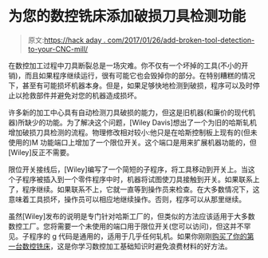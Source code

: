 # 为您的数控铣床添加破损刀具检测功能

> 原文:[https://hack aday . com/2017/01/26/add-broken-tool-detection-to-your-CNC-mill/](https://hackaday.com/2017/01/26/add-broken-tool-detection-to-your-cnc-mill/)

在数控加工过程中刀具断裂总是一场灾难。你不仅有一个坏掉的工具(不小的开销)，而且如果程序继续运行，很有可能它也会毁掉你的部分。在特别糟糕的情况下，甚至有可能损坏机器本身。但是，如果足够快地检测到破损，程序可以及时停止以抢救部件并避免对您的机器造成损坏。

许多新的加工中心具有自动检测刀具破损的能力，但这是旧机器(和廉价的现代机器)所缺少的功能。为了解决这个问题，[Wiley Davis]想出了一个为旧的哈斯轧机增加破损刀具检测的流程。物理修改相对较小:他只是在哈斯控制板上现有的(但未使用的)M 功能端口上增加了一个限位开关。这个端口是用来扩展机器功能的，但[Wiley]反正不需要。

限位开关接线后，[Wiley]编写了一个简短的子程序，将工具移动到开关上。当这个子程序被插入到一个零件程序中时，机器将试图使刀具接触到开关。如果联系上了，程序继续。如果联系不上，它就一直等到操作员来检查。在大多数情况下，这意味着工具损坏，操作员可以相应地继续操作。否则，程序可以从那里继续。

虽然[Wiley]发布的说明是专门针对哈斯工厂的，但类似的方法应该适用于大多数数控工厂。您将需要一个未使用的端口用于限位开关(您可以访问)，但这并不罕见。子程序的 g 代码是通用的，适用于几乎任何轧机。如果你刚刚[购买了你的第一台数控铣床](http://hackaday.com/2016/08/17/tips-for-buying-your-first-milling-machine/)，这是你学习数控加工基础知识时避免浪费材料的好方法。